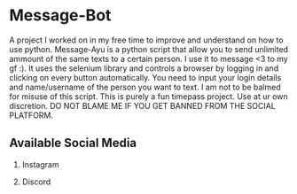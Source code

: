 # Message-Bot

A project I worked on in my free time to improve and understand on how to use python. Message-Ayu is a python script that allow you to send unlimited ammount of the same texts to a certain person. I use it to message <3 to my gf :). It uses the selenium library and controls a browser by logging in and clicking on every button automatically. You need to input your login details and name/username of the person you want to text. I am not to be balmed for misuse of this script. This is purely a fun timepass project. Use at ur own discretion. DO NOT BLAME ME IF YOU GET BANNED FROM THE SOCIAL PLATFORM.

## Available Social Media
1. Instagram

2. Discord
